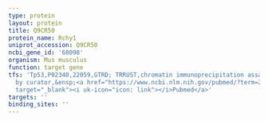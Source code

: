 ```yaml
---
type: protein
layout: protein
title: Q9CR50
protein_name: Rchy1
uniprot_accession: Q9CR50
ncbi_gene_id: '68098'
organism: Mus musculus
function: target gene
tfs: 'Tp53,P02340,22059,GTRD; TRRUST,chromatin immunoprecipitation assay; inferred
  by curator,&ensp;<a href="https://www.ncbi.nlm.nih.gov/pubmed/?term=22673504%5Buid%5D"
  target="_blank"><i uk-icon="icon: link"></i>Pubmed</a>'
targets: ''
binding_sites: ''
---
```

